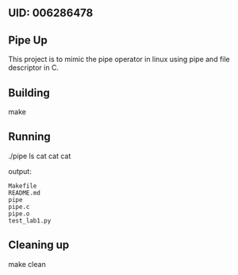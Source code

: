 ## UID: 006286478

## Pipe Up

This project is to mimic the pipe operator in linux using pipe and file descriptor in C.

## Building

make

## Running

./pipe ls cat cat cat

output:

```
Makefile
README.md
pipe
pipe.c
pipe.o
test_lab1.py
```

## Cleaning up

make clean
